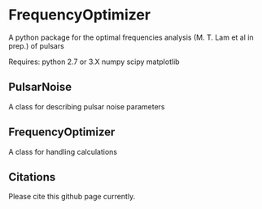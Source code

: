 FrequencyOptimizer
=======

A python package for the optimal frequencies analysis (M. T. Lam et al in prep.) of pulsars

Requires:
python 2.7 or 3.X
numpy
scipy
matplotlib


PulsarNoise
-----------

A class for describing pulsar noise parameters



FrequencyOptimizer
------------------

A class for handling calculations


Citations
---------

Please cite this github page currently.